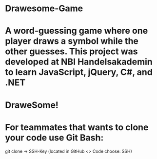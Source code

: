 # Drawesome-Game
A word-guessing game where one player draws a symbol while the other guesses. This project was developed at NBI Handelsakademin to learn JavaScript, jQuery, C#, and .NET
=======
# DraweSome!

# For teammates that wants to clone your code use Git Bash:
git clone -> SSH-Key (located in GitHub <> Code choose: SSH)





